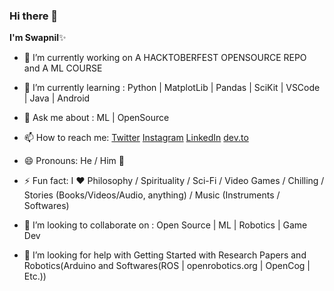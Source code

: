 ### Hi there 👋


**I'm Swapnil**✨



- 🔭 I’m currently working on A HACKTOBERFEST OPENSOURCE REPO and A ML COURSE
- 🌱 I’m currently learning : Python | MatplotLib | Pandas | SciKit | VSCode | Java | Android
- 💬 Ask me about : ML | OpenSource
- 📫 How to reach me: [Twitter](https://twitter.com/SwapnilChand51)
  [Instagram](https://www.instagram.com/ig.swapnilchand/)
  [LinkedIn](https://www.linkedin.com/in/swapnil-chand-887aa117a/)
  [dev.to](https://dev.to/swapnilchand)

- 😄 Pronouns: He / Him 🤦
- ⚡ Fun fact: I ❤️️ Philosophy / Spirituality / Sci-Fi / Video Games / Chilling / Stories (Books/Videos/Audio, anything) / Music (Instruments / Softwares)
- 👯 I’m looking to collaborate on : Open Source | ML | Robotics | Game Dev
- 🤔 I’m looking for help with Getting Started with Research Papers and Robotics(Arduino and Softwares(ROS | openrobotics.org | OpenCog | Etc.))

![]()
